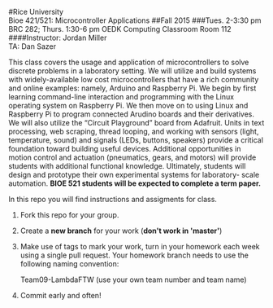 #Rice University<br>Bioe 421/521: Microcontroller Applications
##Fall 2015
###Tues. 2-3:30 pm BRC 282; Thurs. 1:30-6 pm OEDK Computing Classroom Room 112
####Instructor: Jordan Miller<br>TA: Dan Sazer

This class covers the usage and application of microcontrollers to solve discrete problems in a laboratory setting. We will utilize and build systems with widely-available low cost microcontrollers that have a rich community and online examples: namely, Arduino and Raspberry Pi. We begin by first learning command-line interaction and programming with the Linux operating system on Raspberry Pi. We then move on to using Linux and Raspberry Pi to program connected Arudino boards and their derivatives. We will also utilize the “Circuit Playground” board from Adafruit. Units in text processing, web scraping, thread looping, and working with sensors (light, temperature, sound) and signals (LEDs, buttons, speakers) provide a critical foundation toward building useful devices. Additional opportunities in motion control and actuation (pneumatics, gears, and motors) will provide students with additional functional knowledge. Ultimately, students will design and prototype their own experimental systems for laboratory- scale automation. **BIOE 521 students will be expected to complete a term paper.**

In this repo you will find instructions and assigments for class.

1. Fork this repo for your group.

1. Create a **new branch** for your work (**don't work in 'master'**)

1. Make use of tags to mark your work, turn in your homework each week using a single pull request. Your homework branch needs to use the following naming convention:
		
	Team09-LambdaFTW  (use your own team number and team name)

1. Commit early and often!
